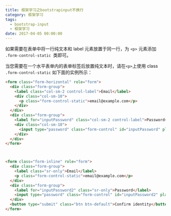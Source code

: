 ```yaml
---
title: 框架学习之bootstrapinput不换行
category: 框架学习
tags:
  - bootstrap-input
  - 框架学习
date: 2017-04-05 00:00:00
---
```


如果需要在表单中将一行纯文本和 label 元素放置于同一行，为 `<p>` 元素添加 `.form-control-static `类即可。

当您需要在一个水平表单内的表单标签后放置纯文本时，请在` <p> `上使用 class` .form-control-static` 如下面的实例所示：

  <!-- more -->
  
```html
<form class="form-horizontal" role="form">
  <div class="form-group">
    <label class="col-sm-2 control-label">Email</label>
    <div class="col-sm-10">
      <p class="form-control-static">email@example.com</p>
    </div>
  </div>
  <div class="form-group">
    <label for="inputPassword" class="col-sm-2 control-label">Password</label>
    <div class="col-sm-10">
      <input type="password" class="form-control" id="inputPassword" placeholder="Password">
    </div>
  </div>
</form>



<form class="form-inline" role="form">
  <div class="form-group">
    <label class="sr-only">Email</label>
    <p class="form-control-static">email@example.com</p>
  </div>
  <div class="form-group">
    <label for="inputPassword2" class="sr-only">Password</label>
    <input type="password" class="form-control" id="inputPassword2" placeholder="Password">
  </div>
  <button type="submit" class="btn btn-default">Confirm identity</button>
</form>
```
